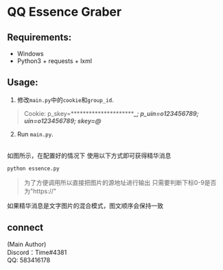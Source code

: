 # QQ Essence Graber

## Requirements:

* Windows
* Python3 + requests + lxml

## Usage:
1. 修改`main.py`中的`cookie`和`group_id`.<br>
>Cookie: p_skey=****************************_; p_uin=o123456789; uin=o123456789; skey=@*******
2. Run `main.py`.

<br>如图所示，在配置好的情况下 使用以下方式即可获得精华消息

```bash
python essence.py 
```
> 为了方便调用所以直接把图片的源地址进行输出
> 只需要判断下标0-9是否为"https://"

如果精华消息是文字图片的混合模式，图文顺序会保持一致

## connect
(Main Author)
<br>Discord：Time#4381
<br>QQ: 583416178

